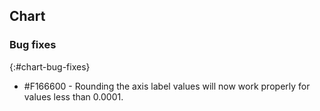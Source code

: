 ## Chart

### Bug fixes
{:#chart-bug-fixes}

* \#F166600 - Rounding the axis label values will now work properly for values less than 0.0001.